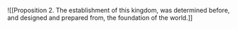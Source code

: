 ![[Proposition 2. The establishment of this kingdom, was determined before, and designed and prepared from, the foundation of the world.]]